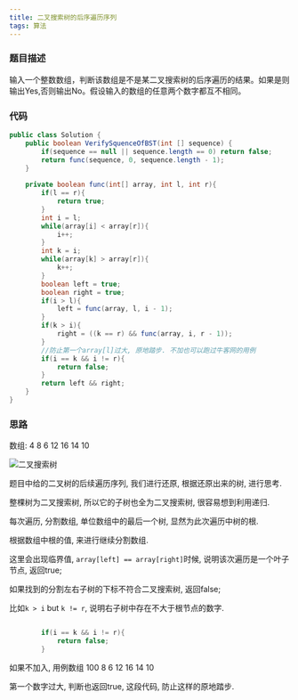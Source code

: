 ```yaml
---
title: 二叉搜索树的后序遍历序列
tags: 算法
---
```


### 题目描述
输入一个整数数组，判断该数组是不是某二叉搜索树的后序遍历的结果。如果是则输出Yes,否则输出No。假设输入的数组的任意两个数字都互不相同。


### 代码

```java
public class Solution {
    public boolean VerifySquenceOfBST(int [] sequence) {
        if(sequence == null || sequence.length == 0) return false;
        return func(sequence, 0, sequence.length - 1);
    }
    
    private boolean func(int[] array, int l, int r){
        if(l == r){
            return true;
        }
        int i = l;
        while(array[i] < array[r]){
            i++;
        }
        int k = i;
        while(array[k] > array[r]){
            k++;
        }
        boolean left = true;
        boolean right = true;
        if(i > l){
            left = func(array, l, i - 1);
        }
        if(k > i){
            right = ((k == r) && func(array, i, r - 1));
        }
        //防止第一个array[l]过大, 原地踏步. 不加也可以跑过牛客网的用例
        if(i == k && i != r){
            return false;
        }
        return left && right;
    }
}
```

### 思路

数组: 4 8 6 12 16 14 10

![二叉搜索树](https://i.loli.net/2019/11/01/19wBFqIcSMsDfkx.png)

题目中给的二叉树的后续遍历序列,  我们进行还原,  根据还原出来的树, 进行思考.

整棵树为二叉搜索树, 所以它的子树也全为二叉搜索树,  很容易想到利用递归.

每次遍历, 分割数组,  单位数组中的最后一个树, 显然为此次遍历中树的根.

根据数组中根的值, 来进行继续分割数组.

这里会出现临界值, `array[left] == array[right]`时候, 说明该次遍历是一个叶子节点, 返回true;

如果找到的分割左右子树的下标不符合二叉搜索树,  返回false;

比如`k > i` but `k != r`, 说明右子树中存在不大于根节点的数字.

```java

        if(i == k && i != r){
            return false;
        }
```
如果不加入, 用例数组 100 8 6 12 16 14 10

第一个数字过大, 判断也返回true, 这段代码, 防止这样的原地踏步.
